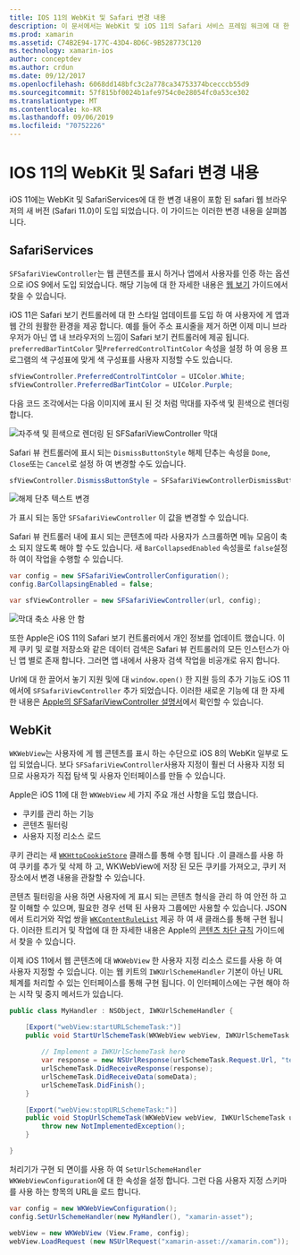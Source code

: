 ```yaml
---
title: IOS 11의 WebKit 및 Safari 변경 내용
description: 이 문서에서는 WebKit 및 iOS 11의 Safari 서비스 프레임 워크에 대 한 변경 내용을 설명 합니다. SFSafariViewController 및 WKWebView의 새로운 기능에서 스타일 업데이트를 사용 하는 방법을 설명 합니다.
ms.prod: xamarin
ms.assetid: C74B2E94-177C-43D4-8D6C-9B528773C120
ms.technology: xamarin-ios
author: conceptdev
ms.author: crdun
ms.date: 09/12/2017
ms.openlocfilehash: 6068dd148bfc3c2a778ca34753374bcecccb55d9
ms.sourcegitcommit: 57f815bf0024b1afe9754c0e28054fc0a53ce302
ms.translationtype: MT
ms.contentlocale: ko-KR
ms.lasthandoff: 09/06/2019
ms.locfileid: "70752226"
---
```

# <a name="webkit-and-safari-changes-in-ios-11"></a>IOS 11의 WebKit 및 Safari 변경 내용

iOS 11에는 WebKit 및 SafariServices에 대 한 변경 내용이 포함 된 safari 웹 브라우저의 새 버전 (Safari 11.0)이 도입 되었습니다. 이 가이드는 이러한 변경 내용을 살펴봅니다.

## <a name="safariservices"></a>SafariServices

`SFSafariViewController`는 웹 콘텐츠를 표시 하거나 앱에서 사용자를 인증 하는 옵션으로 iOS 9에서 도입 되었습니다. 해당 기능에 대 한 자세한 내용은 [웹 보기](~/ios/user-interface/controls/uiwebview.md#safariviewcontroller) 가이드에서 찾을 수 있습니다.

iOS 11은 Safari 보기 컨트롤러에 대 한 스타일 업데이트를 도입 하 여 사용자에 게 앱과 웹 간의 원활한 환경을 제공 합니다. 예를 들어 주소 표시줄을 제거 하면 이제 미니 브라우저가 아닌 앱 내 브라우저의 느낌이 Safari 보기 컨트롤러에 제공 됩니다. `preferredBarTintColor` 및`PreferredControlTintColor` 속성을 설정 하 여 응용 프로그램의 색 구성표에 맞게 색 구성표를 사용자 지정할 수도 있습니다.

```csharp
sfViewController.PreferredControlTintColor = UIColor.White;
sfViewController.PreferredBarTintColor = UIColor.Purple;
```

다음 코드 조각에서는 다음 이미지에 표시 된 것 처럼 막대를 자주색 및 흰색으로 렌더링 합니다.

![자주색 및 흰색으로 렌더링 된 SFSafariViewController 막대](web-images/image1.png)

Safari 뷰 컨트롤러에 표시 되는 `DismissButtonStyle` 해제 단추는 속성을 `Done`, `Close`또는 `Cancel`로 설정 하 여 변경할 수도 있습니다.

```csharp
sfViewController.DismissButtonStyle = SFSafariViewControllerDismissButtonStyle.Close;
```

![해제 단추 텍스트 변경](web-images/image2.png)

가 표시 되는 동안 `SFSafariViewController` 이 값을 변경할 수 있습니다.

Safari 뷰 컨트롤러 내에 표시 되는 콘텐츠에 따라 사용자가 스크롤하면 메뉴 모음이 축소 되지 않도록 해야 할 수도 있습니다. 새 `BarCollapsedEnabled` 속성을로 `false`설정 하 여이 작업을 수행할 수 있습니다.

```csharp
var config = new SFSafariViewControllerConfiguration();
config.BarCollapsingEnabled = false;

var sfViewController = new SFSafariViewController(url, config);
```

![막대 축소 사용 안 함](web-images/image3.png)

또한 Apple은 iOS 11의 Safari 보기 컨트롤러에서 개인 정보를 업데이트 했습니다. 이제 쿠키 및 로컬 저장소와 같은 데이터 검색은 Safari 뷰 컨트롤러의 모든 인스턴스가 아닌 앱 별로 존재 합니다. 그러면 앱 내에서 사용자 검색 작업을 비공개로 유지 합니다.

Url에 대 한 끌어서 놓기 지원 및에 대 `window.open()` 한 지원 등의 추가 기능도 iOS 11에서에 `SFSafariViewController` 추가 되었습니다. 이러한 새로운 기능에 대 한 자세한 내용은 [Apple의 SFSafariViewController 설명서](https://developer.apple.com/documentation/safariservices/sfsafariviewcontroller?changes=latest_minor)에서 확인할 수 있습니다.

## <a name="webkit"></a>WebKit

`WKWebView`는 사용자에 게 웹 콘텐츠를 표시 하는 수단으로 iOS 8의 WebKit 일부로 도입 되었습니다. 보다 `SFSafariViewController`사용자 지정이 훨씬 더 사용자 지정 되므로 사용자가 직접 탐색 및 사용자 인터페이스를 만들 수 있습니다.

Apple은 iOS 11에 대 한 `WKWebView` 세 가지 주요 개선 사항을 도입 했습니다. 

- 쿠키를 관리 하는 기능
- 콘텐츠 필터링
- 사용자 지정 리소스 로드 

쿠키 관리는 새 [`WKHttpCookieStore`](https://developer.apple.com/documentation/webkit/wkhttpcookiestore) 클래스를 통해 수행 됩니다 .이 클래스를 사용 하 여 쿠키를 추가 및 삭제 하 고, WKWebView에 저장 된 모든 쿠키를 가져오고, 쿠키 저장소에서 변경 내용을 관찰할 수 있습니다.

콘텐츠 필터링을 사용 하면 사용자에 게 표시 되는 콘텐츠 형식을 관리 하 여 안전 하 고 잘 이해할 수 있으며, 필요한 경우 선택 된 사용자 그룹에만 사용할 수 있습니다. JSON에서 트리거와 작업 쌍을 [`WKContentRuleList`](https://developer.apple.com/documentation/webkit/wkcontentrulelist) 제공 하 여 새 클래스를 통해 구현 됩니다. 이러한 트리거 및 작업에 대 한 자세한 내용은 Apple의 [콘텐츠 차단 규칙](https://developer.apple.com/library/content/documentation/Extensions/Conceptual/ContentBlockingRules/Introduction/Introduction.html) 가이드에서 찾을 수 있습니다.

이제 iOS 11에서 웹 콘텐츠에 대 `WKWebView` 한 사용자 지정 리소스 로드를 사용 하 여 사용자 지정할 수 있습니다. 이는 웹 키트의 `IWKUrlSchemeHandler` 기본이 아닌 URL 체계를 처리할 수 있는 인터페이스를 통해 구현 됩니다. 이 인터페이스에는 구현 해야 하는 시작 및 중지 메서드가 있습니다.

```csharp
public class MyHandler : NSObject, IWKUrlSchemeHandler {

    [Export("webView:startURLSchemeTask:")]
    public void StartUrlSchemeTask(WKWebView webView, IWKUrlSchemeTask urlSchemeTask){
        
        // Implement a IWKUrlSchemeTask here
        var response = new NSUrlResponse(urlSchemeTask.Request.Url, "text/html", ContentLength, null);
        urlSchemeTask.DidReceiveResponse(response);
        urlSchemeTask.DidReceiveData(someData);
        urlSchemeTask.DidFinish();
    }

    [Export("webView:stopURLSchemeTask:")]
    public void StopUrlSchemeTask(WKWebView webView, IWKUrlSchemeTask urlSchemeTask){
        throw new NotImplementedException();
    }

}
``` 

처리기가 구현 되 면이를 사용 하 여 `SetUrlSchemeHandler` `WKWebViewConfiguration`에 대 한 속성을 설정 합니다. 그런 다음 사용자 지정 스키마를 사용 하는 항목의 URL을 로드 합니다.

```csharp
var config = new WKWebViewConfiguration();
config.SetUrlSchemeHandler(new MyHandler(), "xamarin-asset");

webView = new WKWebView (View.Frame, config);
webView.LoadRequest (new NSUrlRequest("xamarin-asset://xamarin.com"));
```
